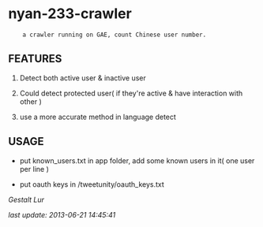 nyan-233-crawler
================

        a crawler running on GAE, count Chinese user number.

FEATURES
--------

  1. Detect both active user & inactive user
  
  2. Could detect protected user( if they're active & have interaction with other )
    
  3. use a more accurate method in language detect
  
USAGE
-----

  * put known_users.txt in app folder, add some known users in it( one user per line )
  
  * put oauth keys in /tweetunity/oauth_keys.txt

_Gestalt Lur_

_last update: 2013-06-21 14:45:41_

